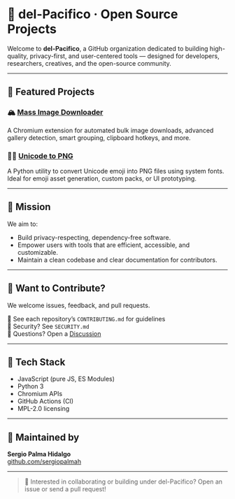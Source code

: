 # 🌊 del-Pacifico · Open Source Projects

Welcome to **del-Pacifico**, a GitHub organization dedicated to building high-quality, privacy-first, and user-centered tools — designed for developers, researchers, creatives, and the open-source community.

---

## 🚀 Featured Projects

### 🏔️ [Mass Image Downloader](https://github.com/del-Pacifico/Mass-Image-Downloader)
A Chromium extension for automated bulk image downloads, advanced gallery detection, smart grouping, clipboard hotkeys, and more.

### 🧙‍♂️ [Unicode to PNG](https://github.com/del-Pacifico/unicode-to-png)
A Python utility to convert Unicode emoji into PNG files using system fonts. Ideal for emoji asset generation, custom packs, or UI prototyping.

---

## 🎯 Mission

We aim to:
- Build privacy-respecting, dependency-free software.
- Empower users with tools that are efficient, accessible, and customizable.
- Maintain a clean codebase and clear documentation for contributors.

---

## 🧠 Want to Contribute?

We welcome issues, feedback, and pull requests.

📌 See each repository’s `CONTRIBUTING.md` for guidelines  
🔐 Security? See `SECURITY.md`  
💬 Questions? Open a [Discussion](https://github.com/del-Pacifico/Mass-Image-Downloader/discussions)

---

## 🔧 Tech Stack

- JavaScript (pure JS, ES Modules)
- Python 3
- Chromium APIs
- GitHub Actions (CI)
- MPL-2.0 licensing

---

## 🙌 Maintained by

**Sergio Palma Hidalgo**  
[github.com/sergiopalmah](https://github.com/sergiopalmah)

---

> 🤝 Interested in collaborating or building under del-Pacifico? Open an issue or send a pull request!
